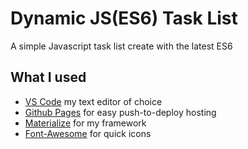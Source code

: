 # Dynamic JS(ES6) Task List

A simple Javascript task list create with the latest ES6

## What I used
- [VS Code](https://code.visualstudio.com/) my text editor of choice
- [Github Pages](https://pages.github.com/) for easy push-to-deploy hosting
- [Materialize](https://materializecss.com/) for my framework
- [Font-Awesome](https://fontawesome.com//) for quick icons
